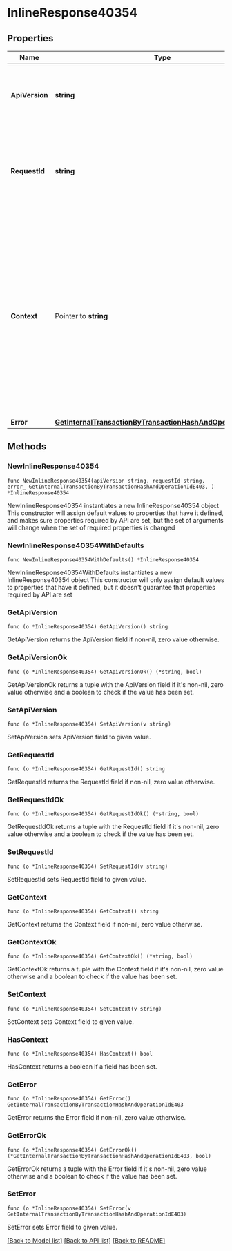 # InlineResponse40354

## Properties

Name | Type | Description | Notes
------------ | ------------- | ------------- | -------------
**ApiVersion** | **string** | Specifies the version of the API that incorporates this endpoint. | 
**RequestId** | **string** | Defines the ID of the request. The &#x60;requestId&#x60; is generated by Crypto APIs and it&#39;s unique for every request. | 
**Context** | Pointer to **string** | In batch situations the user can use the context to correlate responses with requests. This property is present regardless of whether the response was successful or returned as an error. &#x60;context&#x60; is specified by the user. | [optional] 
**Error** | [**GetInternalTransactionByTransactionHashAndOperationIdE403**](GetInternalTransactionByTransactionHashAndOperationIdE403.md) |  | 

## Methods

### NewInlineResponse40354

`func NewInlineResponse40354(apiVersion string, requestId string, error_ GetInternalTransactionByTransactionHashAndOperationIdE403, ) *InlineResponse40354`

NewInlineResponse40354 instantiates a new InlineResponse40354 object
This constructor will assign default values to properties that have it defined,
and makes sure properties required by API are set, but the set of arguments
will change when the set of required properties is changed

### NewInlineResponse40354WithDefaults

`func NewInlineResponse40354WithDefaults() *InlineResponse40354`

NewInlineResponse40354WithDefaults instantiates a new InlineResponse40354 object
This constructor will only assign default values to properties that have it defined,
but it doesn't guarantee that properties required by API are set

### GetApiVersion

`func (o *InlineResponse40354) GetApiVersion() string`

GetApiVersion returns the ApiVersion field if non-nil, zero value otherwise.

### GetApiVersionOk

`func (o *InlineResponse40354) GetApiVersionOk() (*string, bool)`

GetApiVersionOk returns a tuple with the ApiVersion field if it's non-nil, zero value otherwise
and a boolean to check if the value has been set.

### SetApiVersion

`func (o *InlineResponse40354) SetApiVersion(v string)`

SetApiVersion sets ApiVersion field to given value.


### GetRequestId

`func (o *InlineResponse40354) GetRequestId() string`

GetRequestId returns the RequestId field if non-nil, zero value otherwise.

### GetRequestIdOk

`func (o *InlineResponse40354) GetRequestIdOk() (*string, bool)`

GetRequestIdOk returns a tuple with the RequestId field if it's non-nil, zero value otherwise
and a boolean to check if the value has been set.

### SetRequestId

`func (o *InlineResponse40354) SetRequestId(v string)`

SetRequestId sets RequestId field to given value.


### GetContext

`func (o *InlineResponse40354) GetContext() string`

GetContext returns the Context field if non-nil, zero value otherwise.

### GetContextOk

`func (o *InlineResponse40354) GetContextOk() (*string, bool)`

GetContextOk returns a tuple with the Context field if it's non-nil, zero value otherwise
and a boolean to check if the value has been set.

### SetContext

`func (o *InlineResponse40354) SetContext(v string)`

SetContext sets Context field to given value.

### HasContext

`func (o *InlineResponse40354) HasContext() bool`

HasContext returns a boolean if a field has been set.

### GetError

`func (o *InlineResponse40354) GetError() GetInternalTransactionByTransactionHashAndOperationIdE403`

GetError returns the Error field if non-nil, zero value otherwise.

### GetErrorOk

`func (o *InlineResponse40354) GetErrorOk() (*GetInternalTransactionByTransactionHashAndOperationIdE403, bool)`

GetErrorOk returns a tuple with the Error field if it's non-nil, zero value otherwise
and a boolean to check if the value has been set.

### SetError

`func (o *InlineResponse40354) SetError(v GetInternalTransactionByTransactionHashAndOperationIdE403)`

SetError sets Error field to given value.



[[Back to Model list]](../README.md#documentation-for-models) [[Back to API list]](../README.md#documentation-for-api-endpoints) [[Back to README]](../README.md)


